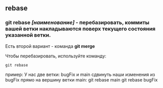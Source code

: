 ## rebase

### **git rebase *[наименование]*** - перебазировать, коммиты вашей ветки накладываются поверх текущего состояния указанной ветки.

Есть второй вариант - команда **git merge** 


Чтобы перебазировать, используйте команду:
```bash=
git rebase
```

пример:
У нас две ветки: bugFix и  main
сдвинуть наши изменения из bugFix прямо на вершину ветки main:
git rebase main
git rebase bugFix